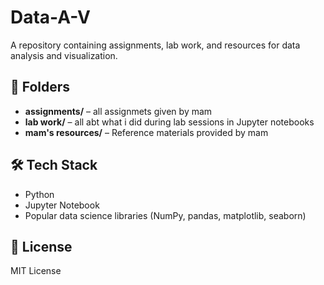 # Data-A-V

A repository containing assignments, lab work, and resources for data analysis and visualization.

## 📁 Folders

- **assignments/** – all assignmets given by mam
- **lab work/** –  all abt what i did during lab sessions in Jupyter notebooks
- **mam's resources/** – Reference materials provided by mam 

## 🛠️ Tech Stack

- Python
- Jupyter Notebook
- Popular data science libraries (NumPy, pandas, matplotlib, seaborn)

## 📖 License

MIT License
